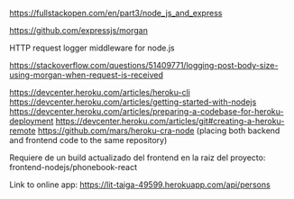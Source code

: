 https://fullstackopen.com/en/part3/node_js_and_express

https://github.com/expressjs/morgan

HTTP request logger middleware for node.js

https://stackoverflow.com/questions/51409771/logging-post-body-size-using-morgan-when-request-is-received

https://devcenter.heroku.com/articles/heroku-cli
https://devcenter.heroku.com/articles/getting-started-with-nodejs
https://devcenter.heroku.com/articles/preparing-a-codebase-for-heroku-deployment
https://devcenter.heroku.com/articles/git#creating-a-heroku-remote
https://github.com/mars/heroku-cra-node (placing both backend and frontend code to the same repository)

Requiere de un build actualizado del frontend en la raiz del proyecto: frontend-nodejs/phonebook-react

Link to online app:
https://lit-taiga-49599.herokuapp.com/api/persons
